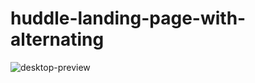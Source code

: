 # huddle-landing-page-with-alternating
![desktop-preview](https://user-images.githubusercontent.com/109923493/219965412-d489c957-a848-4df0-9402-cb6f4e574fb0.jpg)
